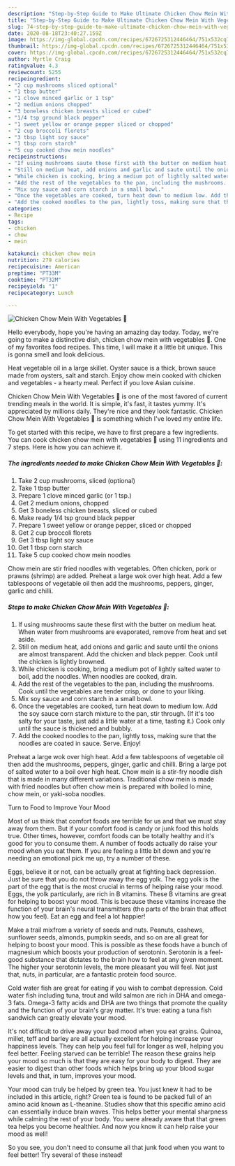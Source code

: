 ```yaml
---
description: "Step-by-Step Guide to Make Ultimate Chicken Chow Mein With Vegetables 🍜"
title: "Step-by-Step Guide to Make Ultimate Chicken Chow Mein With Vegetables 🍜"
slug: 74-step-by-step-guide-to-make-ultimate-chicken-chow-mein-with-vegetables
date: 2020-08-18T23:40:27.159Z
image: https://img-global.cpcdn.com/recipes/6726725312446464/751x532cq70/chicken-chow-mein-with-vegetables-🍜-recipe-main-photo.jpg
thumbnail: https://img-global.cpcdn.com/recipes/6726725312446464/751x532cq70/chicken-chow-mein-with-vegetables-🍜-recipe-main-photo.jpg
cover: https://img-global.cpcdn.com/recipes/6726725312446464/751x532cq70/chicken-chow-mein-with-vegetables-🍜-recipe-main-photo.jpg
author: Myrtle Craig
ratingvalue: 4.3
reviewcount: 5255
recipeingredient:
- "2 cup mushrooms sliced optional"
- "1 tbsp butter"
- "1 clove minced garlic or 1 tsp"
- "2 medium onions chopped"
- "3 boneless chicken breasts sliced or cubed"
- "1/4 tsp ground black pepper"
- "1 sweet yellow or orange pepper sliced or chopped"
- "2 cup broccoli florets"
- "3 tbsp light soy sauce"
- "1 tbsp corn starch"
- "5 cup cooked chow mein noodles"
recipeinstructions:
- "If using mushrooms saute these first with the butter on medium heat. When water from mushrooms are evaporated, remove from heat and set aside."
- "Still on medium heat, add onions and garlic and saute until the onions are almost transparent. Add the chicken and black pepper. Cook until the chicken is lightly browned."
- "While chicken is cooking, bring a medium pot of lightly salted water to boil, add the noodles. When noodles are cooked, drain."
- "Add the rest of the vegetables to the pan, including the mushrooms. Cook until the vegetables are tender crisp, or done to your liking."
- "Mix soy sauce and corn starch in a small bowl."
- "Once the vegetables are cooked, turn heat down to medium low. Add the soy sauce corn starch mixture to the pan, stir through. (If it&#39;s too salty for your taste, just add a little water at a time, tasting it.) Cook only until the sauce is thickened and bubbly."
- "Add the cooked noodles to the pan, lightly toss, making sure that the noodles are coated in sauce. Serve. Enjoy!"
categories:
- Recipe
tags:
- chicken
- chow
- mein

katakunci: chicken chow mein 
nutrition: 279 calories
recipecuisine: American
preptime: "PT33M"
cooktime: "PT32M"
recipeyield: "1"
recipecategory: Lunch

---
```



![Chicken Chow Mein With Vegetables 🍜](https://img-global.cpcdn.com/recipes/6726725312446464/751x532cq70/chicken-chow-mein-with-vegetables-🍜-recipe-main-photo.jpg)

Hello everybody, hope you're having an amazing day today. Today, we're going to make a distinctive dish, chicken chow mein with vegetables 🍜. One of my favorites food recipes. This time, I will make it a little bit unique. This is gonna smell and look delicious.

Heat vegetable oil in a large skillet. Oyster sauce is a thick, brown sauce made from oysters, salt and starch. Enjoy chow mein cooked with chicken and vegetables - a hearty meal. Perfect if you love Asian cuisine.

Chicken Chow Mein With Vegetables 🍜 is one of the most favored of current trending meals in the world. It is simple, it's fast, it tastes yummy. It's appreciated by millions daily. They're nice and they look fantastic. Chicken Chow Mein With Vegetables 🍜 is something which I've loved my entire life.


To get started with this recipe, we have to first prepare a few ingredients. You can cook chicken chow mein with vegetables 🍜 using 11 ingredients and 7 steps. Here is how you can achieve it.

<!--inarticleads1-->

##### The ingredients needed to make Chicken Chow Mein With Vegetables 🍜:

1. Take 2 cup mushrooms, sliced (optional)
1. Take 1 tbsp butter
1. Prepare 1 clove minced garlic (or 1 tsp.)
1. Get 2 medium onions, chopped
1. Get 3 boneless chicken breasts, sliced or cubed
1. Make ready 1/4 tsp ground black pepper
1. Prepare 1 sweet yellow or orange pepper, sliced or chopped
1. Get 2 cup broccoli florets
1. Get 3 tbsp light soy sauce
1. Get 1 tbsp corn starch
1. Take 5 cup cooked chow mein noodles


Chow mein are stir fried noodles with vegetables. Often chicken, pork or prawns (shrimp) are added. Preheat a large wok over high heat. Add a few tablespoons of vegetable oil then add the mushrooms, peppers, ginger, garlic and chilli. 

<!--inarticleads2-->

##### Steps to make Chicken Chow Mein With Vegetables 🍜:

1. If using mushrooms saute these first with the butter on medium heat. When water from mushrooms are evaporated, remove from heat and set aside.
1. Still on medium heat, add onions and garlic and saute until the onions are almost transparent. Add the chicken and black pepper. Cook until the chicken is lightly browned.
1. While chicken is cooking, bring a medium pot of lightly salted water to boil, add the noodles. When noodles are cooked, drain.
1. Add the rest of the vegetables to the pan, including the mushrooms. Cook until the vegetables are tender crisp, or done to your liking.
1. Mix soy sauce and corn starch in a small bowl.
1. Once the vegetables are cooked, turn heat down to medium low. Add the soy sauce corn starch mixture to the pan, stir through. (If it&#39;s too salty for your taste, just add a little water at a time, tasting it.) Cook only until the sauce is thickened and bubbly.
1. Add the cooked noodles to the pan, lightly toss, making sure that the noodles are coated in sauce. Serve. Enjoy!


Preheat a large wok over high heat. Add a few tablespoons of vegetable oil then add the mushrooms, peppers, ginger, garlic and chilli. Bring a large pot of salted water to a boil over high heat. Chow mein is a stir-fry noodle dish that is made in many different variations. Traditional chow mein is made with fried noodles but often chow mein is prepared with boiled lo mine, chow mein, or yaki-soba noodles. 

Turn to Food to Improve Your Mood


Most of us think that comfort foods are terrible for us and that we must stay away from them. But if your comfort food is candy or junk food this holds true. Other times, however, comfort foods can be totally healthy and it's good for you to consume them. A number of foods actually do raise your mood when you eat them. If you are feeling a little bit down and you're needing an emotional pick me up, try a number of these.

Eggs, believe it or not, can be actually great at fighting back depression. Just be sure that you do not throw away the egg yolk. The egg yolk is the part of the egg that is the most crucial in terms of helping raise your mood. Eggs, the yolk particularly, are rich in B vitamins. These B vitamins are great for helping to boost your mood. This is because these vitamins increase the function of your brain's neural transmitters (the parts of the brain that affect how you feel). Eat an egg and feel a lot happier!

Make a trail mixfrom a variety of seeds and nuts. Peanuts, cashews, sunflower seeds, almonds, pumpkin seeds, and so on are all great for helping to boost your mood. This is possible as these foods have a bunch of magnesium which boosts your production of serotonin. Serotonin is a feel-good substance that dictates to the brain how to feel at any given moment. The higher your serotonin levels, the more pleasant you will feel. Not just that, nuts, in particular, are a fantastic protein food source.

Cold water fish are great for eating if you wish to combat depression. Cold water fish including tuna, trout and wild salmon are rich in DHA and omega-3 fats. Omega-3 fatty acids and DHA are two things that promote the quality and the function of your brain's gray matter. It's true: eating a tuna fish sandwich can greatly elevate your mood. 

It's not difficult to drive away your bad mood when you eat grains. Quinoa, millet, teff and barley are all actually excellent for helping increase your happiness levels. They can help you feel full for longer as well, helping you feel better. Feeling starved can be terrible! The reason these grains help your mood so much is that they are easy for your body to digest. They are easier to digest than other foods which helps bring up your blood sugar levels and that, in turn, improves your mood.

Your mood can truly be helped by green tea. You just knew it had to be included in this article, right? Green tea is found to be packed full of an amino acid known as L-theanine. Studies show that this specific amino acid can essentially induce brain waves. This helps better your mental sharpness while calming the rest of your body. You were already aware that that green tea helps you become healthier. And now you know it can help raise your mood as well!

So you see, you don't need to consume all that junk food when you want to feel better! Try several of these instead!

